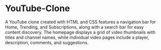 # YouTube-Clone
A YouTube clone created with HTML and CSS features a navigation bar for Home, Trending, and Subscriptions, along with a search bar for easy content discovery. The homepage displays a grid of video thumbnails with titles and channel names, while individual video pages include a player, description, comments, and suggestions.
